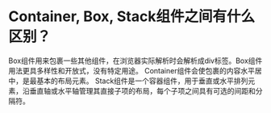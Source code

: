 # Container, Box, Stack组件之间有什么区别？
Box组件用来包裹一些其他组件，在浏览器实际解析时会解析成div标签。Box组件用法更具多样性和开放式，没有特定用途。
Container组件会使包裹的内容水平居中，是最基本的布局元素。
Stack组件是一个容器组件，用于垂直或水平排列元素，沿垂直轴或水平轴管理其直接子项的布局，每个子项之间具有可选的间距和分隔符。